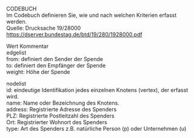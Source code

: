 CODEBUCH										
Im Codebuch definieren Sie, wie und nach welchen Kriterien erfasst werden.										
Quelle: Drucksache 19/28000  https://dserver.bundestag.de/btd/19/280/1928000.pdf		

Wert	Kommentar									
edgelist									
from:	definiert den Sender der Spende									
to: 	definiert den Empfänger der Spende 									
weight:	Höhe der Spende									
										
										
nodelist								
id:	eindeutige Identifikation jedes einzelnen Knotens (vertex), der erfasst wird.  									
name: Name oder Bezeichnung des Knotens. 									
address:	Registrierte Adresse des Spenders									
PLZ:	Registrierte Postleitzahl des Spenders									
Ort:	Registrierter Wohnort des Spenders									
type:	Art des Spenders z.B. natürliche Person (p) oder Unternehmen (u)									

